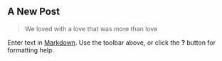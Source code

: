 ## A New Post

> We loved with a love that was more than love


Enter text in [Markdown](http://daringfireball.net/projects/markdown/). Use the toolbar above, or click the **?** button for formatting help.

